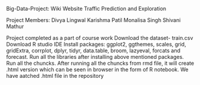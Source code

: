 Big-Data-Project: Wiki Website Traffic Prediction and Exploration

Project Members: 
Divya Lingwal
Karishma Patil
Monalisa Singh
Shivani Mathur


Project completed as a part of course work
Download the dataset- train.csv
Download R studio IDE
Install packages:  ggplot2, ggthemes, scales, grid, gridExtra, corrplot, dplyr, tidyr, data.table, broom, lazyeval, forcats and forecast.
Run all the libraries after installing above mentioned packages.
Run all the chuncks.
After running all the chuncks from rmd file, it will create .html version which can be seen in browser in the form of R notebook. 
We have aatched .html file in the repository
